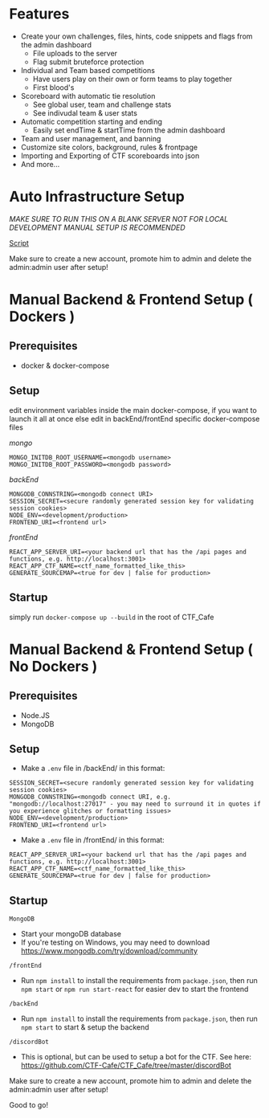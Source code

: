 # Features

- Create your own challenges, files, hints, code snippets and flags from the admin dashboard
  - File uploads to the server
  - Flag submit bruteforce protection
- Individual and Team based competitions
  - Have users play on their own or form teams to play together
  - First blood's
- Scoreboard with automatic tie resolution
  - See global user, team and challenge stats
  - See indivudal team & user stats
- Automatic competition starting and ending
  - Easily set endTime & startTime from the admin dashboard
- Team and user management, and banning
- Customize site colors, background, rules & frontpage
- Importing and Exporting of CTF scoreboards into json
- And more...


# Auto Infrastructure Setup 

*MAKE SURE TO RUN THIS ON A BLANK SERVER*
*NOT FOR LOCAL DEVELOPMENT*
*MANUAL SETUP IS RECOMMENDED*

[Script](https://github.com/CTF-Cafe/CTF_Cafe/blob/e39322de4278d190e9b7ec6908e59763b2588435/serverSetupScript.sh)

Make sure to create a new account, promote him to admin and delete the admin:admin user after setup!

# Manual Backend & Frontend Setup ( Dockers )

## Prerequisites
- docker & docker-compose

## Setup

edit environment variables inside the main docker-compose, if you want to launch it all at once
else edit in backEnd/frontEnd specific docker-compose files

*mongo*
```
MONGO_INITDB_ROOT_USERNAME=<mongodb username>
MONGO_INITDB_ROOT_PASSWORD=<mongodb password>
```

*backEnd*
```
MONGODB_CONNSTRING=<mongodb connect URI>
SESSION_SECRET=<secure randomly generated session key for validating session cookies>
NODE_ENV=<development/production>
FRONTEND_URI=<frontend url>
```

*frontEnd*
```
REACT_APP_SERVER_URI=<your backend url that has the /api pages and functions, e.g. http://localhost:3001>
REACT_APP_CTF_NAME=<ctf_name_formatted_like_this>
GENERATE_SOURCEMAP=<true for dev | false for production>
```

## Startup

simply run `docker-compose up --build` in the root of CTF_Cafe


# Manual Backend & Frontend Setup ( No Dockers )

## Prerequisites
- Node.JS
- MongoDB

## Setup
- Make a `.env` file in /backEnd/ in this format:
```
SESSION_SECRET=<secure randomly generated session key for validating session cookies>
MONGODB_CONNSTRING=<mongodb connect URI, e.g. "mongodb://localhost:27017" - you may need to surround it in quotes if you experience glitches or formatting issues>
NODE_ENV=<development/production>
FRONTEND_URI=<frontend url>
```

- Make a `.env` file in /frontEnd/ in this format:
```
REACT_APP_SERVER_URI=<your backend url that has the /api pages and functions, e.g. http://localhost:3001>
REACT_APP_CTF_NAME=<ctf_name_formatted_like_this>
GENERATE_SOURCEMAP=<true for dev | false for production>
```

## Startup

`MongoDB`
- Start your mongoDB database
- If you're testing on Windows, you may need to download https://www.mongodb.com/try/download/community

`/frontEnd`
- Run `npm install` to install the requirements from `package.json`, then run `npm start` or `npm run start-react` for easier dev to start the frontend

`/backEnd`
- Run `npm install` to install the requirements from `package.json`, then run `npm start` to start & setup the backend

`/discordBot`
- This is optional, but can be used to setup a bot for the CTF. See here: https://github.com/CTF-Cafe/CTF_Cafe/tree/master/discordBot

Make sure to create a new account, promote him to admin and delete the admin:admin user after setup!

Good to go!
